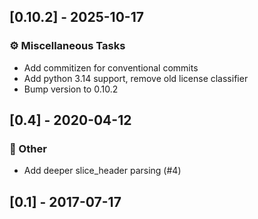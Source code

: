 ## [0.10.2] - 2025-10-17

### ⚙️ Miscellaneous Tasks

- Add commitizen for conventional commits
- Add python 3.14 support, remove old license classifier
- Bump version to 0.10.2
## [0.4] - 2020-04-12

### 💼 Other

- Add deeper slice_header parsing (#4)
## [0.1] - 2017-07-17
